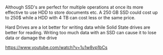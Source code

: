 Although SSD's are perfect for multiple operations at once its more effective to use HDD to store documents etc. A 250 GB SSD could cost up to 250$ while a HDD with 4 TB can cost less or the same price.

Hard Drives are a lot better for writing data while Solid State drives are better for reading. Writing too much data with an SSD can cause it to lose data or damage the drive

https://www.youtube.com/watch?v=1u1w8vp1bCs
